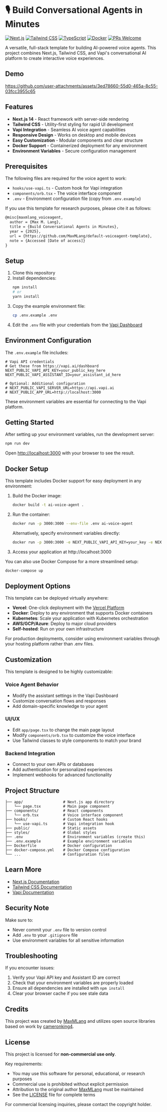 # 🎙️ Build Conversational Agents in Minutes

[![Next.js](https://img.shields.io/badge/Next.js-14-black?style=flat-square&logo=next.js)](https://nextjs.org/)
[![Tailwind CSS](https://img.shields.io/badge/Tailwind_CSS-38B2AC?style=flat-square&logo=tailwind-css&logoColor=white)](https://tailwindcss.com/)
[![TypeScript](https://img.shields.io/badge/TypeScript-007ACC?style=flat-square&logo=typescript&logoColor=white)](https://www.typescriptlang.org/)
[![Docker](https://img.shields.io/badge/Docker-2496ED?style=flat-square&logo=docker&logoColor=white)](https://www.docker.com/)
[![PRs Welcome](https://img.shields.io/badge/PRs-welcome-brightgreen.svg?style=flat-square)](http://makeapullrequest.com)

A versatile, full-stack template for building AI-powered voice agents. This project combines Next.js, Tailwind CSS, and Vapi's conversational AI platform to create interactive voice experiences.


## Demo


https://github.com/user-attachments/assets/3ed78660-55d0-465a-8c55-03fcc3955c65


## Features

- **Next.js 14** - React framework with server-side rendering
- **Tailwind CSS** - Utility-first styling for rapid UI development
- **Vapi Integration** - Seamless AI voice agent capabilities
- **Responsive Design** - Works on desktop and mobile devices
- **Easy Customization** - Modular components and clear structure
- **Docker Support** - Containerized deployment for any environment
- **Environment Variables** - Secure configuration management

## Prerequisites

The following files are required for the voice agent to work:
- `hooks/use-vapi.ts` - Custom hook for Vapi integration
- `components/orb.tsx` - The voice interface component
- `.env` - Environment configuration file (copy from `.env.example`)

If you use this template for research purposes, please cite it as follows:

```latex
@misc{maxmlang_voiceagent,
  author = {Max M. Lang},
  title = {Build Conversational Agents in Minutes},
  year = {2025},
  url = {https://github.com/MaxMLang/default-voiceagent-template},
  note = {Accessed [Date of access]}
}
```

## Setup

1. Clone this repository
2. Install dependencies:
   ```bash
   npm install
   # or
   yarn install
   ```
3. Copy the example environment file:
   ```bash
   cp .env.example .env
   ```
4. Edit the `.env` file with your credentials from the [Vapi Dashboard](https://vapi.ai/dashboard)

## Environment Configuration

The `.env.example` file includes:

```
# Vapi API credentials
# Get these from https://vapi.ai/dashboard
NEXT_PUBLIC_VAPI_API_KEY=your_public_key_here
NEXT_PUBLIC_VAPI_ASSISTANT_ID=your_assistant_id_here

# Optional: Additional configuration
# NEXT_PUBLIC_VAPI_SERVER_URL=https://api.vapi.ai
# NEXT_PUBLIC_APP_URL=http://localhost:3000
```

These environment variables are essential for connecting to the Vapi platform.

## Getting Started

After setting up your environment variables, run the development server:

```bash
npm run dev
```

Open [http://localhost:3000](http://localhost:3000) with your browser to see the result.

## Docker Setup

This template includes Docker support for easy deployment in any environment:

1. Build the Docker image:
   ```bash
   docker build -t ai-voice-agent .
   ```

2. Run the container:
   ```bash
   docker run -p 3000:3000 --env-file .env ai-voice-agent
   ```

   Alternatively, specify environment variables directly:
   ```bash
   docker run -p 3000:3000 -e NEXT_PUBLIC_VAPI_API_KEY=your_key -e NEXT_PUBLIC_VAPI_ASSISTANT_ID=your_id ai-voice-agent
   ```

3. Access your application at http://localhost:3000

You can also use Docker Compose for a more streamlined setup:

```bash
docker-compose up
```

## Deployment Options

This template can be deployed virtually anywhere:

- **Vercel**: One-click deployment with the [Vercel Platform](https://vercel.com/new)
- **Docker**: Deploy to any environment that supports Docker containers
- **Kubernetes**: Scale your application with Kubernetes orchestration
- **AWS/GCP/Azure**: Deploy to major cloud providers
- **Self-hosted**: Run on your own infrastructure

For production deployments, consider using environment variables through your hosting platform rather than .env files.

## Customization

This template is designed to be highly customizable:

### Voice Agent Behavior
- Modify the assistant settings in the Vapi Dashboard
- Customize conversation flows and responses
- Add domain-specific knowledge to your agent

### UI/UX
- Edit `app/page.tsx` to change the main page layout
- Modify `components/orb.tsx` to customize the voice interface
- Use Tailwind classes to style components to match your brand

### Backend Integration
- Connect to your own APIs or databases
- Add authentication for personalized experiences
- Implement webhooks for advanced functionality

## Project Structure

```
├── app/                  # Next.js app directory
│   └── page.tsx          # Main page component
├── components/           # React components
│   └── orb.tsx           # Voice interface component
├── hooks/                # Custom React hooks
│   └── use-vapi.ts       # Vapi integration hook
├── public/               # Static assets
├── styles/               # Global styles
├── .env                  # Environment variables (create this)
├── .env.example          # Example environment variables
├── Dockerfile            # Docker configuration
├── docker-compose.yml    # Docker Compose configuration
└── ...                   # Configuration files
```

## Learn More

- [Next.js Documentation](https://nextjs.org/docs)
- [Tailwind CSS Documentation](https://tailwindcss.com/docs)
- [Vapi Documentation](https://docs.vapi.ai/)

## Security Note

Make sure to:
- Never commit your `.env` file to version control
- Add `.env` to your `.gitignore` file
- Use environment variables for all sensitive information

## Troubleshooting

If you encounter issues:

1. Verify your Vapi API key and Assistant ID are correct
2. Check that your environment variables are properly loaded
3. Ensure all dependencies are installed with `npm install`
4. Clear your browser cache if you see stale data

## Credits

This project was created by [MaxMLang](https://github.com/MaxMLang) and utilizes open source libraries based on work by [cameronking4](https://github.com/cameronking4).

## License

This project is licensed for **non-commercial use only**. 

Key requirements:
- You may use this software for personal, educational, or research purposes
- Commercial use is prohibited without explicit permission
- Attribution to the original author [MaxMLang](https://github.com/MaxMLang) must be maintained
- See the [LICENSE](./LICENSE) file for complete terms

For commercial licensing inquiries, please contact the copyright holder.
